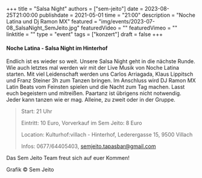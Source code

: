 +++
title = "Salsa Night"
authors = ["sem-jeito"]
date = 2023-08-25T21:00:00
publishdate = 2021-05-01
time = "21:00"
description = "Noche Latina und Dj Ramon MX"
featured = "img/events/2023-07-08_SalsaNight_SemJeito.jpg"
featuredVideo = ""
featuredVimeo = ""
linktitle = ""
type = "event"
tags = ["konzert"]
draft = false
+++


#### Noche Latina - Salsa Night im Hinterhof

Endlich ist es wieder so weit. Unsere Salsa Night geht in die nächste Runde. Wie auch letztes mal werden wir mit der Live Musik von Noche Latina starten. Mit viel Leidenschaft werden uns Carlos Arriagada, Klaus Lippitsch und Franz Steiner 3h zum Tanzen bringen. Im Anschluss wird DJ Ramon MX Latin Beats vom Feinsten spielen und die Nacht zum Tag machen. Lasst euch begeistern und mitreißen. Paartanz ist übrigens nicht notwendig. Jeder kann tanzen wie er mag. Alleine, zu zweit oder in der Gruppe.

>Start: 21 Uhr
>
>Eintritt: 10 Euro, Vorverkauf im Sem Jeito: 8 Euro
>
>Location: Kulturhof:villach - Hinterhof, Lederergasse 15, 9500 Villach
>
>Infos: 0677/64405403, semjeito.tapasbar@gmail.com

Das Sem Jeito Team freut sich auf euer Kommen!

Grafik © Sem Jeito
